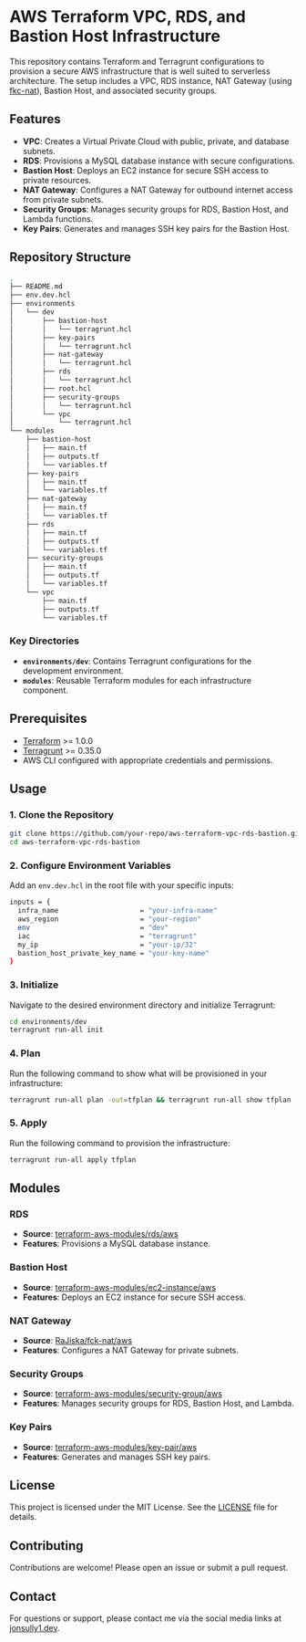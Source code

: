 # AWS Terraform VPC, RDS, and Bastion Host Infrastructure

This repository contains Terraform and Terragrunt configurations to provision a secure AWS infrastructure that is well suited to serverless architecture. The setup includes a VPC, RDS instance, NAT Gateway (using [fkc-nat](https://registry.terraform.io/modules/RaJiska/fck-nat/aws/latest?tab=inputs)), Bastion Host, and associated security groups.

## Features

- **VPC**: Creates a Virtual Private Cloud with public, private, and database subnets.
- **RDS**: Provisions a MySQL database instance with secure configurations.
- **Bastion Host**: Deploys an EC2 instance for secure SSH access to private resources.
- **NAT Gateway**: Configures a NAT Gateway for outbound internet access from private subnets.
- **Security Groups**: Manages security groups for RDS, Bastion Host, and Lambda functions.
- **Key Pairs**: Generates and manages SSH key pairs for the Bastion Host.

## Repository Structure

```bash
.
├── README.md
├── env.dev.hcl
├── environments
│   └── dev
│       ├── bastion-host
│       │   └── terragrunt.hcl
│       ├── key-pairs
│       │   └── terragrunt.hcl
│       ├── nat-gateway
│       │   └── terragrunt.hcl
│       ├── rds
│       │   └── terragrunt.hcl
│       ├── root.hcl
│       ├── security-groups
│       │   └── terragrunt.hcl
│       └── vpc
│           └── terragrunt.hcl
└── modules
    ├── bastion-host
    │   ├── main.tf
    │   ├── outputs.tf
    │   └── variables.tf
    ├── key-pairs
    │   ├── main.tf
    │   └── variables.tf
    ├── nat-gateway
    │   ├── main.tf
    │   └── variables.tf
    ├── rds
    │   ├── main.tf
    │   ├── outputs.tf
    │   └── variables.tf
    ├── security-groups
    │   ├── main.tf
    │   ├── outputs.tf
    │   └── variables.tf
    └── vpc
        ├── main.tf
        ├── outputs.tf
        └── variables.tf
```
### Key Directories

- **`environments/dev`**: Contains Terragrunt configurations for the development environment.
- **`modules`**: Reusable Terraform modules for each infrastructure component.

## Prerequisites

- [Terraform](https://www.terraform.io/downloads.html) >= 1.0.0
- [Terragrunt](https://terragrunt.gruntwork.io/) >= 0.35.0
- AWS CLI configured with appropriate credentials and permissions.

## Usage

### 1. Clone the Repository

```bash
git clone https://github.com/your-repo/aws-terraform-vpc-rds-bastion.git
cd aws-terraform-vpc-rds-bastion
```

### 2. Configure Environment Variables
Add an `env.dev.hcl` in the root file with your specific inputs:

```bash
inputs = {
  infra_name                    = "your-infra-name"
  aws_region                    = "your-region"
  env                           = "dev"
  iac                           = "terragrunt"
  my_ip                         = "your-ip/32"
  bastion_host_private_key_name = "your-key-name"
}
```

### 3. Initialize
Navigate to the desired environment directory and initialize Terragrunt:

```bash
cd environments/dev
terragrunt run-all init
```

### 4. Plan
Run the following command to show what will be provisioned in your infrastructure:

```bash
terragrunt run-all plan -out=tfplan && terragrunt run-all show tfplan
```

### 5. Apply
Run the following command to provision the infrastructure:

```bash
terragrunt run-all apply tfplan
```

## Modules

### RDS
- **Source**: [terraform-aws-modules/rds/aws](https://registry.terraform.io/modules/terraform-aws-modules/rds/aws/latest)
- **Features**: Provisions a MySQL database instance.

### Bastion Host
- **Source**: [terraform-aws-modules/ec2-instance/aws](https://registry.terraform.io/modules/terraform-aws-modules/ec2-instance/aws/latest)
- **Features**: Deploys an EC2 instance for secure SSH access.

### NAT Gateway
- **Source**: [RaJiska/fck-nat/aws](https://registry.terraform.io/modules/RaJiska/fck-nat/aws/latest)
- **Features**: Configures a NAT Gateway for private subnets.

### Security Groups
- **Source**: [terraform-aws-modules/security-group/aws](https://registry.terraform.io/modules/terraform-aws-modules/security-group/aws/latest)
- **Features**: Manages security groups for RDS, Bastion Host, and Lambda.

### Key Pairs
- **Source**: [terraform-aws-modules/key-pair/aws](https://registry.terraform.io/modules/terraform-aws-modules/key-pair/aws/latest)
- **Features**: Generates and manages SSH key pairs.

## License

This project is licensed under the MIT License. See the [LICENSE](LICENSE) file for details.

## Contributing

Contributions are welcome! Please open an issue or submit a pull request.

## Contact

For questions or support, please contact me via the social media links at [jonsully1.dev](https://jonsully1.dev/).